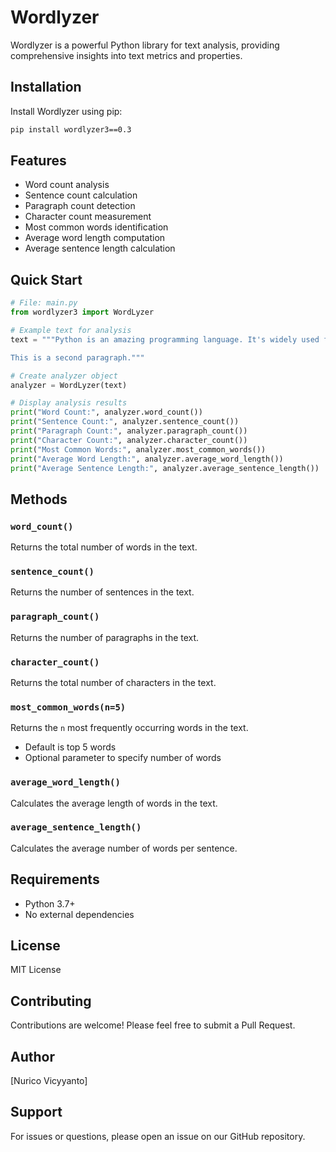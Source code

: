 # Wordlyzer

Wordlyzer is a powerful Python library for text analysis, providing comprehensive insights into text metrics and properties.

## Installation

Install Wordlyzer using pip:

```bash
pip install wordlyzer3==0.3
```

## Features

- Word count analysis
- Sentence count calculation
- Paragraph count detection
- Character count measurement
- Most common words identification
- Average word length computation
- Average sentence length calculation

## Quick Start

```python
# File: main.py
from wordlyzer3 import WordLyzer

# Example text for analysis
text = """Python is an amazing programming language. It's widely used for web development, data analysis, and AI.

This is a second paragraph."""

# Create analyzer object
analyzer = WordLyzer(text)

# Display analysis results
print("Word Count:", analyzer.word_count())
print("Sentence Count:", analyzer.sentence_count())
print("Paragraph Count:", analyzer.paragraph_count())
print("Character Count:", analyzer.character_count())
print("Most Common Words:", analyzer.most_common_words())
print("Average Word Length:", analyzer.average_word_length())
print("Average Sentence Length:", analyzer.average_sentence_length())
```

## Methods

### `word_count()`
Returns the total number of words in the text.

### `sentence_count()`
Returns the number of sentences in the text.

### `paragraph_count()`
Returns the number of paragraphs in the text.

### `character_count()`
Returns the total number of characters in the text.

### `most_common_words(n=5)`
Returns the `n` most frequently occurring words in the text.
- Default is top 5 words
- Optional parameter to specify number of words

### `average_word_length()`
Calculates the average length of words in the text.

### `average_sentence_length()`
Calculates the average number of words per sentence.

## Requirements

- Python 3.7+
- No external dependencies

## License

MIT License

## Contributing

Contributions are welcome! Please feel free to submit a Pull Request.

## Author

[Nurico Vicyyanto]

## Support

For issues or questions, please open an issue on our GitHub repository.

